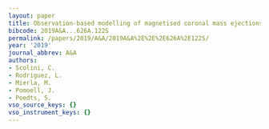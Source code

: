 ```yaml
---
layout: paper
title: Observation-based modelling of magnetised coronal mass ejections with EUHFORIA
bibcode: 2019A&A...626A.122S
permalink: /papers/2019/A&A/2019A&A%2E%2E%2E626A%2E122S/
year: '2019'
journal_abbrev: A&A
authors:
- Scolini, C.
- Rodriguez, L.
- Mierla, M.
- Pomoell, J.
- Poedts, S.
vso_source_keys: {}
vso_instrument_keys: {}
---
```

